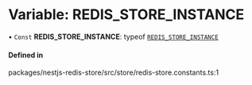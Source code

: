 # Variable: REDIS\_STORE\_INSTANCE

• `Const` **REDIS\_STORE\_INSTANCE**: typeof [`REDIS_STORE_INSTANCE`](REDIS_STORE_INSTANCE.md)

#### Defined in

packages/nestjs-redis-store/src/store/redis-store.constants.ts:1
